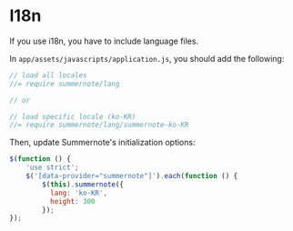 # I18n

If you use i18n, you have to include language files.

In `app/assets/javascripts/application.js`, you should add the following:

```javascript
// load all locales
//= require summernote/lang

// or

// load specific locale (ko-KR)
//= require summernote/lang/summernote-ko-KR
```

Then, update Summernote's initialization options:

```javascript
$(function () {
    'use strict';
    $('[data-provider="summernote"]').each(function () {
        $(this).summernote({
          lang: 'ko-KR',
          height: 300
        });
});
```
